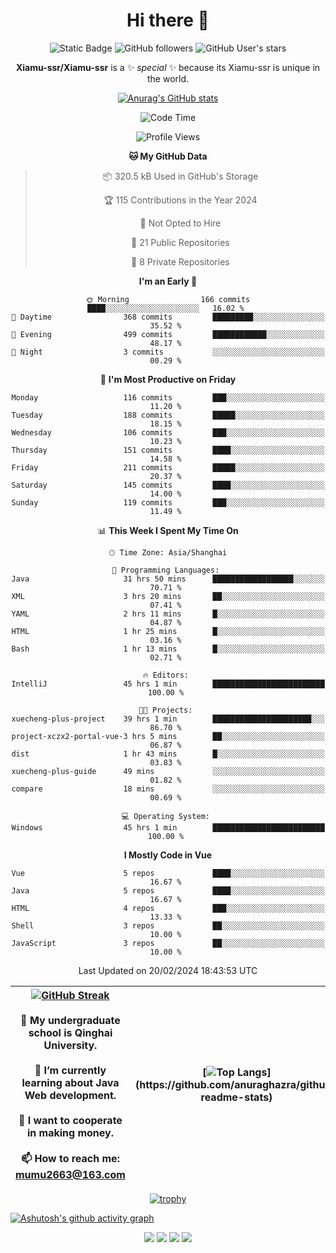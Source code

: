 
<!--

Here are some ideas to get you started:

- 🔭 I’m currently working on ...
- 🌱 I’m currently learning ...
- 👯 I’m looking to collaborate on ...
- 🤔 I’m looking for help with ...
- 💬 Ask me about ...
- 📫 How to reach me: ...
- 😄 Pronouns: ...
- ⚡ Fun fact: ...
-->

<div align=center>
  <div>
    
  # Hi there 👋
  ![Static Badge](https://img.shields.io/badge/build-pass-green)
  ![GitHub followers](https://img.shields.io/github/followers/Xiamu-ssr)
  ![GitHub User's stars](https://img.shields.io/github/stars/Xiamu-ssr)

  **Xiamu-ssr/Xiamu-ssr** is a ✨ _special_ ✨ because its Xiamu-ssr is unique in the world.
  </div>
</div>

<div align="center">

  [![Anurag's GitHub stats](https://github-readme-stats.vercel.app/api?username=Xiamu-ssr&count_private=true&show_icons=true&theme=ambient_gradient)](https://github.com/anuraghazra/github-readme-stats)

  <!--START_SECTION:waka-->
![Code Time](http://img.shields.io/badge/Code%20Time-369%20hrs%2039%20mins-blue)

![Profile Views](http://img.shields.io/badge/Profile%20Views-0-blue)

**🐱 My GitHub Data** 

> 📦 320.5 kB Used in GitHub's Storage 
 > 
> 🏆 115 Contributions in the Year 2024
 > 
> 🚫 Not Opted to Hire
 > 
> 📜 21 Public Repositories 
 > 
> 🔑 8 Private Repositories 
 > 
**I'm an Early 🐤** 

```text
🌞 Morning                166 commits         ████░░░░░░░░░░░░░░░░░░░░░   16.02 % 
🌆 Daytime                368 commits         █████████░░░░░░░░░░░░░░░░   35.52 % 
🌃 Evening                499 commits         ████████████░░░░░░░░░░░░░   48.17 % 
🌙 Night                  3 commits           ░░░░░░░░░░░░░░░░░░░░░░░░░   00.29 % 
```
📅 **I'm Most Productive on Friday** 

```text
Monday                   116 commits         ███░░░░░░░░░░░░░░░░░░░░░░   11.20 % 
Tuesday                  188 commits         █████░░░░░░░░░░░░░░░░░░░░   18.15 % 
Wednesday                106 commits         ███░░░░░░░░░░░░░░░░░░░░░░   10.23 % 
Thursday                 151 commits         ████░░░░░░░░░░░░░░░░░░░░░   14.58 % 
Friday                   211 commits         █████░░░░░░░░░░░░░░░░░░░░   20.37 % 
Saturday                 145 commits         ████░░░░░░░░░░░░░░░░░░░░░   14.00 % 
Sunday                   119 commits         ███░░░░░░░░░░░░░░░░░░░░░░   11.49 % 
```


📊 **This Week I Spent My Time On** 

```text
🕑︎ Time Zone: Asia/Shanghai

💬 Programming Languages: 
Java                     31 hrs 50 mins      ██████████████████░░░░░░░   70.71 % 
XML                      3 hrs 20 mins       ██░░░░░░░░░░░░░░░░░░░░░░░   07.41 % 
YAML                     2 hrs 11 mins       █░░░░░░░░░░░░░░░░░░░░░░░░   04.87 % 
HTML                     1 hr 25 mins        █░░░░░░░░░░░░░░░░░░░░░░░░   03.16 % 
Bash                     1 hr 13 mins        █░░░░░░░░░░░░░░░░░░░░░░░░   02.71 % 

🔥 Editors: 
IntelliJ                 45 hrs 1 min        █████████████████████████   100.00 % 

🐱‍💻 Projects: 
xuecheng-plus-project    39 hrs 1 min        ██████████████████████░░░   86.70 % 
project-xczx2-portal-vue-3 hrs 5 mins        ██░░░░░░░░░░░░░░░░░░░░░░░   06.87 % 
dist                     1 hr 43 mins        █░░░░░░░░░░░░░░░░░░░░░░░░   03.83 % 
xuecheng-plus-guide      49 mins             ░░░░░░░░░░░░░░░░░░░░░░░░░   01.82 % 
compare                  18 mins             ░░░░░░░░░░░░░░░░░░░░░░░░░   00.69 % 

💻 Operating System: 
Windows                  45 hrs 1 min        █████████████████████████   100.00 % 
```

**I Mostly Code in Vue** 

```text
Vue                      5 repos             ████░░░░░░░░░░░░░░░░░░░░░   16.67 % 
Java                     5 repos             ████░░░░░░░░░░░░░░░░░░░░░   16.67 % 
HTML                     4 repos             ███░░░░░░░░░░░░░░░░░░░░░░   13.33 % 
Shell                    3 repos             ██░░░░░░░░░░░░░░░░░░░░░░░   10.00 % 
JavaScript               3 repos             ██░░░░░░░░░░░░░░░░░░░░░░░   10.00 % 
```




 Last Updated on 20/02/2024 18:43:53 UTC
<!--END_SECTION:waka-->

</div>


<div align="center">

| [![GitHub Streak](https://streak-stats.demolab.com?user=Xiamu-ssr&theme=blood)](https://git.io/streak-stats) <br/><br/> 🔭 My undergraduate school is Qinghai University. <br/><br/> 🌱 I’m currently learning about Java Web development. <br/><br> 👯 I want to cooperate in making money. <br/><br/> 📫 How to reach me: mumu2663@163.com | [![Top Langs](https://github-readme-stats.vercel.app/api/top-langs/?username=Xiamu-ssr&layout=donut&langs_count=16&text_color=000&icon_color=fff&theme=graywhite")](https://github.com/anuraghazra/github-readme-stats) |
| ----- | --- |
  
</div>

<!--

[![Readme Card](https://github-readme-stats.vercel.app/api/pin/?username=Xiamu-ssr&repo=OMP-DFSG&theme=graywhite)](https://github.com/anuraghazra/github-readme-stats)

-->

<div align="center">

[![trophy](https://github-profile-trophy.vercel.app/?username=Xiamu-ssr&row=1&theme=onedark)](https://github.com/ryo-ma/github-profile-trophy)
  
</div>

[![Ashutosh's github activity graph](https://github-readme-activity-graph.vercel.app/graph?username=Xiamu-ssr&theme=react)](https://github.com/ashutosh00710/github-readme-activity-graph)

<div align="center">

[![](https://stats.justsong.cn/api/leetcode/?username=xiamusss&cn=true&theme=vue)](https://leetcode.cn/u/xiamusss/)
[![](https://stats.justsong.cn/api/zhihu?username=1138882663&theme=vue)](https://www.zhihu.com/people/1138882663)
[![](https://stats.justsong.cn/api/bilibili/?id=1398826277&theme=vue)](https://space.bilibili.com/1398826277)
[![](https://stats.justsong.cn/api/csdn?id=m0_51390969&theme=vue)](https://blog.csdn.net/m0_51390969)
  
</div>






